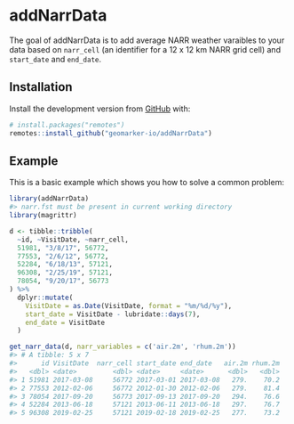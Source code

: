 
<!-- README.md is generated from README.Rmd. Please edit that file -->

# addNarrData

<!-- badges: start -->

<!-- badges: end -->

The goal of addNarrData is to add average NARR weather varaibles to your
data based on `narr_cell` (an identifier for a 12 x 12 km NARR grid
cell) and `start_date` and `end_date`.

## Installation

Install the development version from [GitHub](https://github.com/) with:

``` r
# install.packages("remotes")
remotes::install_github("geomarker-io/addNarrData")
```

## Example

This is a basic example which shows you how to solve a common problem:

``` r
library(addNarrData)
#> narr.fst must be present in current working directory
library(magrittr)

d <- tibble::tribble(
  ~id, ~VisitDate, ~narr_cell,
  51981, "3/8/17", 56772,
  77553, "2/6/12", 56772,
  52284, "6/18/13", 57121,
  96308, "2/25/19", 57121,
  78054, "9/20/17", 56773
) %>%
  dplyr::mutate(
    VisitDate = as.Date(VisitDate, format = "%m/%d/%y"),
    start_date = VisitDate - lubridate::days(7),
    end_date = VisitDate
  )

get_narr_data(d, narr_variables = c('air.2m', 'rhum.2m'))
#> # A tibble: 5 x 7
#>      id VisitDate  narr_cell start_date end_date   air.2m rhum.2m
#>   <dbl> <date>         <dbl> <date>     <date>      <dbl>   <dbl>
#> 1 51981 2017-03-08     56772 2017-03-01 2017-03-08   279.    70.2
#> 2 77553 2012-02-06     56772 2012-01-30 2012-02-06   279.    81.4
#> 3 78054 2017-09-20     56773 2017-09-13 2017-09-20   294.    76.6
#> 4 52284 2013-06-18     57121 2013-06-11 2013-06-18   297.    76.7
#> 5 96308 2019-02-25     57121 2019-02-18 2019-02-25   277.    73.2
```
